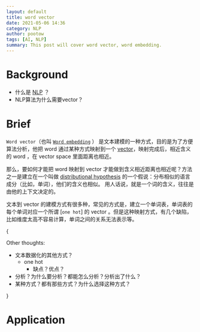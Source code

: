 ```yaml
---
layout: default
title: word vector
date: 2021-05-06 14:36
category: NLP
author: pootow
tags: [AI, NLP]
summary: This post will cover word vector, word embedding.
---
```


# Background

* 什么是 [NLP][] ？
* NLP算法为什么需要vector？

[NLP]: post/NLP

# Brief



[//]: # (brief - what)

`Word vector`（也叫 [`Word embedding`][1] ） 是文本建模的一种方式，目的是为了方便算法分析，他把 word 通过某种方式映射到一个 [vector](post/vector)，映射完成后，相近含义的 word ，在 vector space 里面距离也相近。

[1]: https://en.wikipedia.org/w/index.php?title=Word_vector&redirect=no



[//]: # (brief - how)

那么，要如何才能把 word 映射到 vector 才能做到含义相近距离也相近呢？方法之一是建立在一个叫做 [distributional hypothesis](https://en.wikipedia.org/wiki/Distributional_semantics) 的一个假说：分布相似的语言成分（比如，单词），他们的含义也相似。 用人话说，就是一个词的含义，往往是由他的上下文决定的。



[//]: # (brief - why)

文本到 vector 的建模方式有很多种，常见的方式是，建立一个单词表，单词表的每个单词对应一个所谓 [`one hot`] 的 vector 。但是这种映射方式，有几个缺陷，比如维度太高不容易计算，单词之间的关系无法表示等。

[//]: # (teacher's note: `Language model` vs `text model` vs `word model`)


{


Other thoughts:

* 文本数据化的其他方式？
    * one hot
        * 缺点？优点？
* 分析？为什么要分析？都能怎么分析？分析出了什么？
* 某种方式？都有那些方式？为什么选择这种方式？


}

# Application


